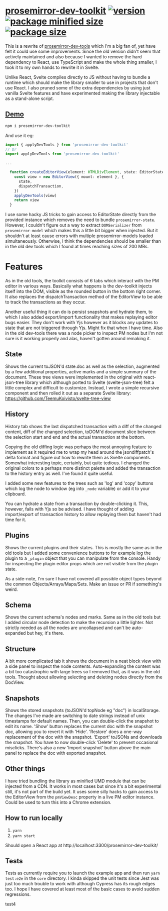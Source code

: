 # [prosemirror-dev-toolkit](https://github.com/TeemuKoivisto/prosemirror-dev-toolkit) [![version](https://img.shields.io/npm/v/prosemirror-dev-toolkit?style=flat-square)](https://www.npmjs.com/package/prosemirror-dev-toolkit) [![package minified size](https://img.shields.io/bundlephobia/min/prosemirror-dev-toolkit?style=flat-square&color=important)](https://bundlephobia.com/result?p=prosemirror-dev-toolkit) [![package size](https://img.shields.io/bundlephobia/minzip/prosemirror-dev-toolkit?style=flat-square)](https://bundlephobia.com/result?p=prosemirror-dev-toolkit)

This is a rewrite of [prosemirror-dev-tools](https://github.com/d4rkr00t/prosemirror-dev-tools) which I'm a big fan of, yet have felt it could use some improvements. Since the old version didn't seem that actively maintained and also because I wanted to remove the hard dependency to React, use TypeScript and make the whole thing smaller, I took it to my own hands to rewrite it in Svelte.

Unlike React, Svelte compiles directly to JS without having to bundle a runtime which should make the library smaller to use in projects that don't use React. I also pruned some of the extra dependencies by using just vanilla Svelte features and have experimented making the library injectable as a stand-alone script.

## [Demo](https://teemukoivisto.github.io/prosemirror-dev-toolkit/)

```sh
npm i prosemirror-dev-toolkit
```

And use it eg:

```ts
import { applyDevTools } from 'prosemirror-dev-toolkit'
// Or
import applyDevTools from 'prosemirror-dev-toolkit'

...

  function createEditorView(element: HTMLDivElement, state: EditorState) {
    const view = new EditorView({ mount: element }, {
      state,
      dispatchTransaction,
    })
    applyDevTools(view)
    return view
  }
```

I use some hacky JS tricks to gain access to EditorState directly from the provided instance which removes the need to bundle `prosemirror-state`. However, I couldn't figure out a way to extract `DOMSerializer` from `prosemirror-model` which makes this a little bit bigger when injected. But it shouldn't at least cause errors with multiple prosemirror-models loaded simultaneously. Otherwise, I think the dependencies should be smaller than in the old dev tools which I found at times reaching sizes of 200 MBs.

# Features

As in the old tools, the toolkit consists of 6 tabs which interact with the PM editor in various ways. Basically what happens is the dev-toolkit injects itself into the DOM, visible as the rounded button in the bottom right corner. It also replaces the dispatchTransaction method of the EditorView to be able to track the transactions as they occur.

Another useful thing it can do is persist snapshots and hydrate them, to which I also added export/import functionality that makes replaying editor bugs easier. They don't work with Yjs however as it blocks any updates to state that are not triggered through Yjs. Might fix that when I have time. Also in the old dev-tools there was a node picker to inspect PM nodes but I'm not sure is it working properly and alas, haven't gotten around remaking it.

## State

Shows the current toJSON'd state.doc as well as the selection, augmented by a few additional properties, active marks and a simple summary of the document. These tree views were implemented in the original with react-json-tree library which although ported to Svelte (svelte-json-tree) felt a little complex and difficult to customize. Instead, I wrote a simple recursive component and then rolled it out as a separate Svelte library: https://github.com/TeemuKoivisto/svelte-tree-view

## History

History tab shows the last dispatched transaction with a diff of the changed content, diff of the changed selection, toDOM'd document slice between the selection start and end and the actual transaction at the bottom.

Copying the old diffing logic was perhaps the most annoying feature to implement as it required me to wrap my head around the jsondiffpatch's delta format and figure out how to rewrite them as Svelte components. Somewhat interesting topic, certainly, but quite tedious. I changed the original colors to a perhaps more distinct palette and added the transaction to the history entry as well. I've found it quite useful.

I added some new features to the trees such as 'log' and 'copy' buttons which log the node to window (eg into `_node` variable) or add it to your clipboard.

You can hydrate a state from a transaction by double-clicking it. This, however, fails with Yjs so be advised. I have thought of adding import/export of transaction history to allow replaying them but haven't had time for it.

## Plugins

Shows the current plugins and their states. This is mostly the same as in the old tools but I added some convenience buttons to for example log the plugin to a `_plugin` object that you can manipulate from the console. Handy for inspecting the plugin editor props which are not visible from the plugin state.

As a side-note, I'm sure I have not covered all possible object types beyond the common Objects/Arrays/Maps/Sets. Make an issue or PR if something's weird.

## Schema

Shows the current schema's nodes and marks. Same as in the old tools but I added circular node detection to make the recursion a little lighter. Not strictly needed as all the nodes are uncollapsed and can't be auto-expanded but hey, it's there.

## Structure

A bit more complicated tab it shows the document in a neat block view with a side panel to inspect the node contents. Auto-expanding the content was a bit too catastrophic with large trees so I removed that, as it was in the old tools. Thought about allowing selecting and deleting nodes directly from the DocView.

## Snapshots

Shows the stored snapshots (toJSON'd topNode eg "doc") in localStorage. The changes I've made are switching to date strings instead of unix timestamps for default names. Then, you can double-click the snapshot to edit its name. 'Show' button replaces the current doc with the snapshot doc, allowing you to revert it with 'Hide'. 'Restore' does a one-way replacement of the doc with the snapshot. 'Export' toJSONs and downloads the snapshot. You have to now double-click 'Delete' to prevent occasional misclicks. There's also a new 'Import snapshot' button above the main panel to replace the doc with exported snapshot.

## Other things

I have tried bundling the library as minified UMD module that can be injected from a CDN. It works in most cases but since it's a bit experimental still, it's not part of the build yet. It uses some silly hacks to gain access to the EditorView from the `pmViewDesc` property in a live PM editor instance. Could be used to turn this into a Chrome extension.

## How to run locally

1. `yarn`
2. `yarn start`

Should open a React app at http://localhost:3300/prosemirror-dev-toolkit/

## Tests

Tests as currently require you to launch the example app and then run `yarn test:e2e` in the `core` directory. I kinda skipped the unit tests since Jest was just too much trouble to work with although Cypress has its rough edges too. I hope I have covered at least most of the basic cases to avoid sudden regressions.

test4